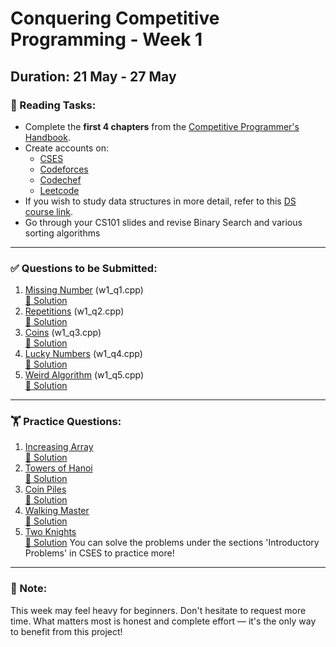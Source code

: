 # Conquering Competitive Programming - Week 1

## Duration: 21 May - 27 May

### 📘 Reading Tasks:
- Complete the **first 4 chapters** from the [Competitive Programmer's Handbook](https://github.com/harshul997/SOC-Competitive-Programming/blob/main/Resources/Competitive%20Programmers%20Handbook%20-%20Antti%20Laaksonen.pdf).
- Create accounts on:
  - [CSES](https://cses.fi/)
  - [Codeforces](https://codeforces.com/)
  - [Codechef](https://www.codechef.com/)
  - [Leetcode](https://leetcode.com/)
- If you wish to study data structures in more detail, refer to this [DS course link](https://www.cse.iitb.ac.in/~akg/courses/2024-ds/).
- Go through your CS101 slides and revise Binary Search and various sorting algorithms


---

### ✅ Questions to be Submitted:
1. [Missing Number](https://cses.fi/problemset/task/1083) (w1_q1.cpp)  
   [🔗 Solution](https://www.geeksforgeeks.org/missing-number-cses/) 
2. [Repetitions](https://cses.fi/problemset/task/1069) (w1_q2.cpp)  
   [🔗 Solution](https://www.geeksforgeeks.org/cses-solutions-repetitions/) 
3. [Coins](https://codeforces.com/problemset/problem/1814/A) (w1_q3.cpp)  
   [🔗 Solution](https://codeforces.com/blog/entry/114854) 
4. [Lucky Numbers](https://codeforces.com/problemset/problem/1808/A) (w1_q4.cpp)  
   [🔗 Solution](https://codeforces.com/blog/entry/114523) 
5. [Weird Algorithm](https://cses.fi/problemset/task/1068) (w1_q5.cpp)  
   [🔗 Solution](https://www.geeksforgeeks.org/weird-algorithm/) 

---

### 🏋️ Practice Questions:
1. [Increasing Array](https://cses.fi/problemset/task/1094)  
   [🔗 Solution](https://www.geeksforgeeks.org/cses-solutions-increasing-array/)
2. [Towers of Hanoi](https://cses.fi/problemset/task/2165)  
   [🔗 Solution](https://www.geeksforgeeks.org/cses-solutions-tower-of-hanoi/)
3. [Coin Piles](https://cses.fi/problemset/task/1754)  
   [🔗 Solution](https://www.geeksforgeeks.org/cses-solutions-coin-piles/)
4. [Walking Master](https://codeforces.com/problemset/problem/1806/A)  
   [🔗 Solution](https://codeforces.com/blog/entry/114048)
5. [Two Knights](https://cses.fi/problemset/task/1072)  
   [🔗 Solution](https://www.geeksforgeeks.org/cses-solutions-two-knights/)
You can solve the problems under the sections 'Introductory Problems' in CSES to practice more!

---

### 💬 Note:
This week may feel heavy for beginners. Don't hesitate to request more time. What matters most is honest and complete effort — it's the only way to benefit from this project!
